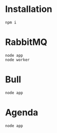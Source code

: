 # Installation

    npm i

 # RabbitMQ
    node app
    node worker

# Bull
    node app
# Agenda
    node app
